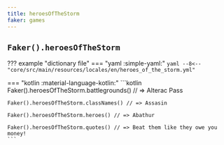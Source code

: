 ```yaml
---
title: heroesOfTheStorm
faker: games
---
```


## `Faker().heroesOfTheStorm`

??? example "dictionary file"
    === "yaml :simple-yaml:"
        ```yaml
        --8<-- "core/src/main/resources/locales/en/heroes_of_the_storm.yml"
        ```

=== "kotlin :material-language-kotlin:"
    ```kotlin
    Faker().heroesOfTheStorm.battlegrounds() // => Alterac Pass

    Faker().heroesOfTheStorm.classNames() // => Assasin

    Faker().heroesOfTheStorm.heroes() // => Abathur

    Faker().heroesOfTheStorm.quotes() // => Beat them like they owe you money!
    ```

